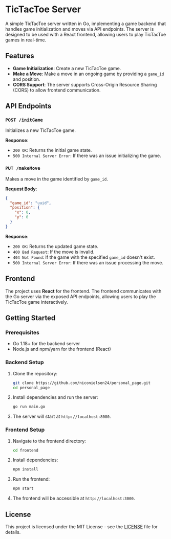 
# TicTacToe Server

A simple TicTacToe server written in Go, implementing a game backend that handles game initialization and moves via API endpoints. The server is designed to be used with a React frontend, allowing users to play TicTacToe games in real-time.

## Features

- **Game Initialization**: Create a new TicTacToe game.
- **Make a Move**: Make a move in an ongoing game by providing a `game_id` and position.
- **CORS Support**: The server supports Cross-Origin Resource Sharing (CORS) to allow frontend communication.

## API Endpoints

### `POST /initGame`

Initializes a new TicTacToe game.

**Response**: 
- `200 OK`: Returns the initial game state.
- `500 Internal Server Error`: If there was an issue initializing the game.

### `PUT /makeMove`

Makes a move in the game identified by `game_id`.

**Request Body**:
```json
{
  "game_id": "uuid",
  "position": {
    "x": 0,
    "y": 0
  }
}
```

**Response**:
- `200 OK`: Returns the updated game state.
- `400 Bad Request`: If the move is invalid.
- `404 Not Found`: If the game with the specified `game_id` doesn't exist.
- `500 Internal Server Error`: If there was an issue processing the move.

## Frontend

The project uses **React** for the frontend. The frontend communicates with the Go server via the exposed API endpoints, allowing users to play the TicTacToe game interactively.

## Getting Started

### Prerequisites

- Go 1.18+ for the backend server
- Node.js and npm/yarn for the frontend (React)

### Backend Setup

1. Clone the repository:
   ```bash
   git clone https://github.com/niconielsen24/personal_page.git
   cd personal_page
   ```

2. Install dependencies and run the server:
   ```bash
   go run main.go
   ```

3. The server will start at `http://localhost:8080`.

### Frontend Setup

1. Navigate to the frontend directory:
   ```bash
   cd frontend
   ```

2. Install dependencies:
   ```bash
   npm install
   ```

3. Run the frontend:
   ```bash
   npm start
   ```

4. The frontend will be accessible at `http://localhost:3000`.

## License

This project is licensed under the MIT License - see the [LICENSE](https://www.mit.edu/~amini/LICENSE.md) file for details.
